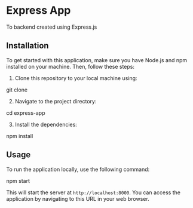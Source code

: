 # Express App

To backend created using Express.js

## Installation

To get started with this application, make sure you have Node.js and npm installed on your machine. Then, follow these steps:

1. Clone this repository to your local machine using:

git clone <repository-url>

2. Navigate to the project directory:

cd express-app

3. Install the dependencies:

npm install

## Usage

To run the application locally, use the following command:

npm start

This will start the server at `http://localhost:8000`. You can access the application by navigating to this URL in your web browser.
